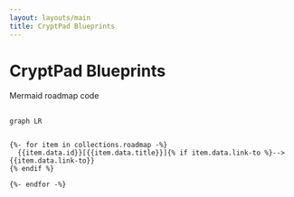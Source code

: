 ```yaml
---
layout: layouts/main
title: CryptPad Blueprints
---
```



# CryptPad Blueprints

Mermaid roadmap code

<pre>
    <code>
graph LR <br>

{%- for item in collections.roadmap -%}
&emsp;&emsp;{{item.data.id}}[{{item.data.title}}]{% if item.data.link-to %}-->{{item.data.link-to}}
{% endif %}

{%- endfor -%} 
    </code>
</pre>


